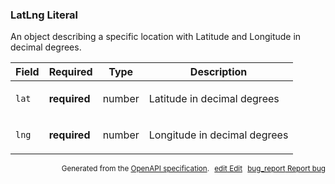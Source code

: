 <!--- This is a generated file, do not edit! -->
<!--- [START maps_http_schema_latlngliteral] -->
<h3 class="schema-object" id="LatLngLiteral">LatLng Literal</h3>

An object describing a specific location with Latitude and Longitude in decimal degrees.

| Field | Required     | Type   | Description                                                                        |
| :---- | ------------ | ------ | ---------------------------------------------------------------------------------- |
| `lat` | **required** | number | <div class="nonref-property-description"><p>Latitude in decimal degrees</p></div>  |
| `lng` | **required** | number | <div class="nonref-property-description"><p>Longitude in decimal degrees</p></div> |

<p style="text-align: right; font-size: smaller;">Generated from the <a class="gc-analytics-event" data-category="GMP" data-label="openapi-github" href="https://github.com/googlemaps/openapi-specification" title="Google Maps Platform OpenAPI Specification" class="external">OpenAPI specification</a>.
<a class="gc-analytics-event" data-category="GMP" data-label="openapi-github" style="margin-left: 5px;" href="https://github.com/googlemaps/openapi-specification/blob/main/specification/schemas/LatLngLiteral.yml" title="Edit on GitHub"><span class="material-icons">edit</span> Edit</a>
<a class="gc-analytics-event" data-category="GMP" data-label="openapi-github" style="margin-left: 5px;" href="https://github.com/googlemaps/openapi-specification/issues/new?assignees=&labels=type%3A+bug%2C+triage+me&template=bug_report.md&title=[schemas] Bug - LatLngLiteral" title="File bug for schemas on GitHub"><span class="material-icons">bug_report</span> Report bug</a>
</p>

<!--- [END maps_http_schema_latlngliteral] -->
